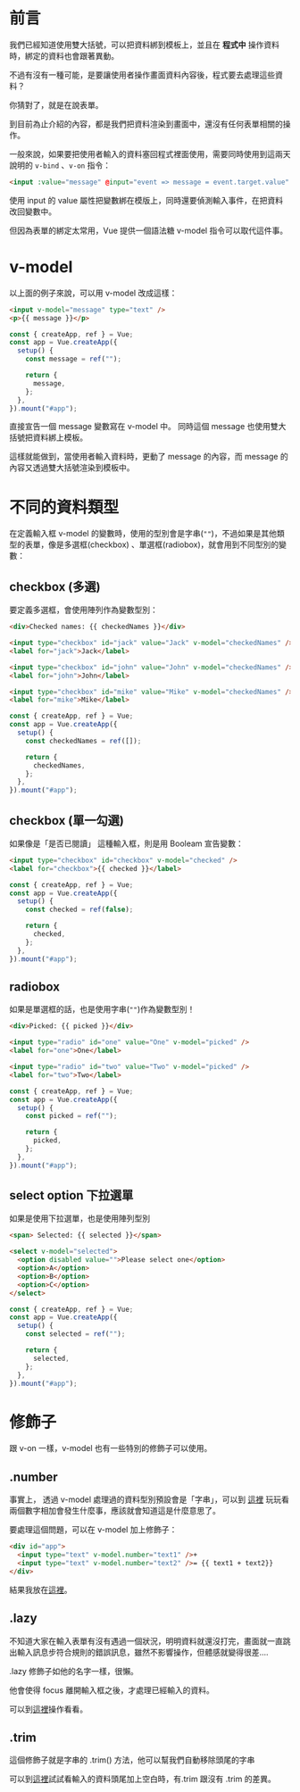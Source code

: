 # 前言

我們已經知道使用雙大括號，可以把資料綁到模板上，並且在 **程式中** 操作資料時，綁定的資料也會跟著異動。

不過有沒有一種可能，是要讓使用者操作畫面資料內容後，程式要去處理這些資料？

你猜對了，就是在說表單。

到目前為止介紹的內容，都是我們把資料渲染到畫面中，還沒有任何表單相關的操作。

一般來說，如果要把使用者輸入的資料塞回程式裡面使用，需要同時使用到這兩天說明的 `v-bind` 、`v-on` 指令：

```html
<input :value="message" @input="event => message = event.target.value" />
```

使用 input 的 value 屬性把變數綁在模版上，同時還要偵測輸入事件，在把資料改回變數中。

但因為表單的綁定太常用，Vue 提供一個語法糖 v-model 指令可以取代這件事。

# v-model

以上面的例子來說，可以用 v-model 改成這樣：

```html
<input v-model="message" type="text" />
<p>{{ message }}</p>
```

```js
const { createApp, ref } = Vue;
const app = Vue.createApp({
  setup() {
    const message = ref("");

    return {
      message,
    };
  },
}).mount("#app");
```

直接宣告一個 message 變數寫在 v-model 中。
同時這個 message 也使用雙大括號把資料綁上模板。

這樣就能做到，當使用者輸入資料時，更動了 message 的內容，而 message 的內容又透過雙大括號渲染到模板中。

# 不同的資料類型

在定義輸入框 v-model 的變數時，使用的型別會是字串(`""`)，不過如果是其他類型的表單，像是多選框(checkbox) 、單選框(radiobox)，就會用到不同型別的變數：

## checkbox (多選)

要定義多選框，會使用陣列作為變數型別：

```html
<div>Checked names: {{ checkedNames }}</div>

<input type="checkbox" id="jack" value="Jack" v-model="checkedNames" />
<label for="jack">Jack</label>

<input type="checkbox" id="john" value="John" v-model="checkedNames" />
<label for="john">John</label>

<input type="checkbox" id="mike" value="Mike" v-model="checkedNames" />
<label for="mike">Mike</label>
```

```js
const { createApp, ref } = Vue;
const app = Vue.createApp({
  setup() {
    const checkedNames = ref([]);

    return {
      checkedNames,
    };
  },
}).mount("#app");
```

## checkbox (單一勾選)

如果像是「是否已閱讀」 這種輸入框，則是用 Booleam 宣告變數：

```html
<input type="checkbox" id="checkbox" v-model="checked" />
<label for="checkbox">{{ checked }}</label>
```

```js
const { createApp, ref } = Vue;
const app = Vue.createApp({
  setup() {
    const checked = ref(false);

    return {
      checked,
    };
  },
}).mount("#app");
```

## radiobox

如果是單選框的話，也是使用字串(`""`)作為變數型別！

```html
<div>Picked: {{ picked }}</div>

<input type="radio" id="one" value="One" v-model="picked" />
<label for="one">One</label>

<input type="radio" id="two" value="Two" v-model="picked" />
<label for="two">Two</label>
```

```js
const { createApp, ref } = Vue;
const app = Vue.createApp({
  setup() {
    const picked = ref("");

    return {
      picked,
    };
  },
}).mount("#app");
```

## select option 下拉選單

如果是使用下拉選單，也是使用陣列型別

```html
<span> Selected: {{ selected }}</span>

<select v-model="selected">
  <option disabled value="">Please select one</option>
  <option>A</option>
  <option>B</option>
  <option>C</option>
</select>
```

```js
const { createApp, ref } = Vue;
const app = Vue.createApp({
  setup() {
    const selected = ref("");

    return {
      selected,
    };
  },
}).mount("#app");
```

# 修飾子

跟 v-on 一樣，v-model 也有一些特別的修飾子可以使用。

## .number

事實上， 透過 v-model 處理過的資料型別預設會是「字串」，可以到 [這裡](https://jsfiddle.net/imall/q6btwn4a/29/) 玩玩看兩個數字相加會發生什麼事，應該就會知道這是什麼意思了。

要處理這個問題，可以在 v-model 加上修飾子：

```html
<div id="app">
  <input type="text" v-model.number="text1" />+
  <input type="text" v-model.number="text2" />= {{ text1 + text2}}
</div>
```

結果我放在[這裡](https://jsfiddle.net/imall/q6btwn4a/32/)。

## .lazy
不知道大家在輸入表單有沒有遇過一個狀況，明明資料就還沒打完，畫面就一直跳出輸入訊息步符合規則的錯誤訊息，雖然不影響操作，但體感就變得很差....

.lazy 修飾子如他的名字一樣，很懶。

他會使得 focus 離開輸入框之後，才處理已經輸入的資料。

可以到[這裡](https://jsfiddle.net/imall/q6btwn4a/34/)操作看看。

## .trim

這個修飾子就是字串的 .trim() 方法，他可以幫我們自動移除頭尾的字串

可以到[這裡](https://jsfiddle.net/imall/q6btwn4a/38/)試試看輸入的資料頭尾加上空白時，有.trim 跟沒有 .trim 的差異。